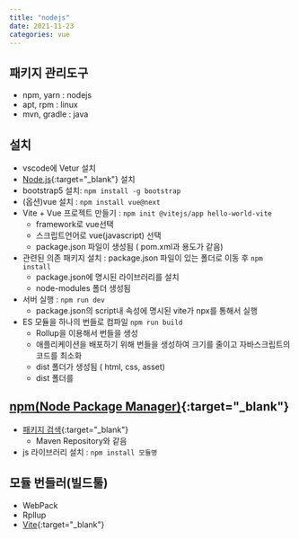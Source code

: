 ```yaml
---
title: "nodejs"
date: 2021-11-23
categories: vue  
---
```


## 패키지 관리도구

* npm, yarn : nodejs
* apt, rpm : linux
* mvn, gradle : java

## 설치

* vscode에 Vetur 설치
* [Node.js](https://nodejs.org/){:target="_blank"} 설치 
* bootstrap5 설치:  `npm install -g bootstrap`  
* (옵션)vue 설치 : `npm install vue@next`
* Vite + Vue 프로젝트 만들기 : `npm init @vitejs/app hello-world-vite`
  * framework로 vue선택
  * 스크립트언어로 vue(javascript) 선택
  * package.json 파일이 생성됨 ( pom.xml과 용도가 같음)
* 관련된 의존 패키지 설치 : package.json 파일이 있는 폴더로 이동 후 `npm install`
  * package.json에 명시된 라이브러리를 설치 
  * node-modules 폴더 생성됨
* 서버 실행 : `npm run dev`
  * package.json의 script내 속성에 명시된 vite가 npx를 통해서 실행
* ES 모듈을 하나의 번들로 컴파일 `npm run build`
  * Rollup을 이용해서 번들을 생성
  * 애플리케이션을 배포하기 위해 번들을 생성하여 크기를 줄이고 자바스크립트의 코드를 최소화
  * dist 폴더가 생성됨 ( html, css, asset)
  * dist 폴더를 

## [npm(Node Package Manager)](https://docs.npmjs.com/){:target="_blank"}

* [패키지 검색](https://www.npmjs.com/){:target="_blank"}
  * Maven Repository와 같음
* js 라이브러리 설치 : `npm install 모듈명`

## 모듈 번들러(빌드툴)

* WebPack
* Rpllup
* [Vite](https://vitejs.dev/){:target="_blank"}

